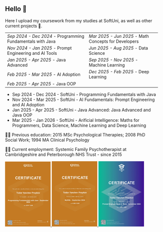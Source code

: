 ## Hello 👋 
Here I upload my coursework from my studies at SoftUni, as well as other current projects 🚀.

|                                                             |                                                       |
| ----------------------------------------------------------- | ----------------------------------------------------- |
| *Sep 2024 - Dec 2024* - Programming Fundamentals with Java  | *Mar 2025 - Jun 2025* - Math Concepts for Developers  |
| *Nov 2024 - Jan 2025* - Prompt Engineering and AI Tools     | *Jun 2025 - Aug 2025* - Data Science                  |
| *Jan 2025 - Apr 2025* - Java Advanced                       | *Sep 2025 - Nov 2025* - Machine Learning              |
| *Feb 2025 - Mar 2025* - AI Adoption                         | *Dec 2025 - Feb 2025* - Deep Learning                 |
| *Feb 2025 - Apr 2025* - Java OOP                            |                                                       |


- Sep 2024 - Dec 2024 - SoftUni - Programming Fundamentals with Java
- Nov 2024 - Mar 2025 - SoftUni - AI Fundamentals: Prompt Engineering and AI Adoption
- Jan 2025 - Apr 2025 - SoftUni - Java Advanced: Java Advanced and Java OOP
- Mar 2025 - Jan 2026 - SoftUni - Arificial Intelligence: Maths for Programmers, Data Science, Machine Learning and Deep Learning

👨‍🎓 Previous education: 2015 MSc Psychological Therapies; 2008 PhD Social Work; 1994 MA Clinical Psychology

🧑‍💼 Current employment: Systemic Family Psychotherapist at Cambridgeshire and Peterborough NHS Trust - since 2015

<a href="https://github.com/tproykov/certificates/blob/main/Programming%20Fundamentals%20with%20Java%20-%20September%202024.jpeg">
  <img src="https://github.com/tproykov/certificates/blob/main/Programming%20Fundamentals%20with%20Java%20-%20September%202024.jpeg" width="150">
</a>

<a href="https://github.com/tproykov/certificates/blob/main/MySQL%20-%20September%202024%20-%20Certificate.jpeg">
  <img src="https://github.com/tproykov/certificates/blob/main/MySQL%20-%20September%202024%20-%20Certificate.jpeg" width="150">
</a>

<a href="https://github.com/tproykov/certificates/blob/main/Prompt%20Engineering%20%26%20AI%20Tools%20-%20November%202024%20-%20Certificate.jpg">
  <img src="https://github.com/tproykov/certificates/blob/main/Prompt%20Engineering%20%26%20AI%20Tools%20-%20November%202024%20-%20Certificate.jpg" width="150">
</a>


<!--
**tproykov/tproykov** is a ✨ _special_ ✨ repository because its `README.md` (this file) appears on your GitHub profile.

Here are some ideas to get you started:

- 🔭 I’m currently working on ...
- 🌱 I’m currently learning ...
- 👯 I’m looking to collaborate on ...
- 🤔 I’m looking for help with ...
- 💬 Ask me about ...
- 📫 How to reach me: ...
- 😄 Pronouns: ...
- ⚡ Fun fact: ...
-->
